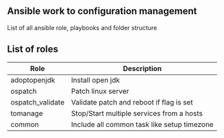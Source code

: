 ## Ansible work to configuration management
List of all ansible role, playbooks and folder structure

## List of roles 
| Role             | Description                                 |
| ---------------- | ------------------------------------------- |
| adoptopenjdk     | Install open jdk                            |
| ospatch          | Patch linux server                          |
| ospatch_validate | Validate patch and reboot if flag is set    |
| tomanage         | Stop/Start multiple services from a hosts   |
| common           | Include all common task like setup timezone |

